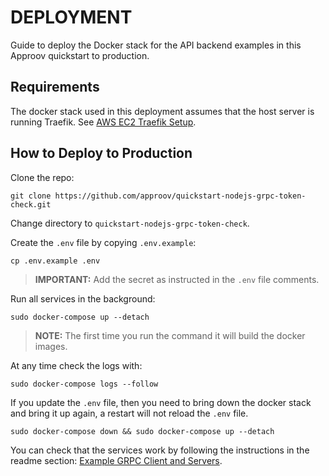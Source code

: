 # DEPLOYMENT

Guide to deploy the Docker stack for the API backend examples in this Approov quickstart to production.

## Requirements

The docker stack used in this deployment assumes that the host server is running Traefik. See [AWS EC2 Traefik Setup](https://github.com/approov/aws-ec2-traefik-setup).


## How to Deploy to Production

Clone the repo:

```shell
git clone https://github.com/approov/quickstart-nodejs-grpc-token-check.git
```

Change directory to `quickstart-nodejs-grpc-token-check`.

Create the `.env` file by copying `.env.example`:

```shell
cp .env.example .env
```
> **IMPORTANT:** Add the secret as instructed in the `.env` file comments.

Run all services in the background:

```shell
sudo docker-compose up --detach
```
> **NOTE:** The first time you run the command it will build the docker images.

At any time check the logs with:

```shell
sudo docker-compose logs --follow
```

If you update the `.env` file, then you need to bring down the docker stack and bring it up again, a restart will not reload the `.env` file.

```shell
sudo docker-compose down && sudo docker-compose up --detach
```

You can check that the services work by following the instructions in the readme section: [Example GRPC Client and Servers](https://github.com/approov/quickstart-nodejs-grpc-token-check/tree/demo-server-updates#example-grpc-client-and-servers).